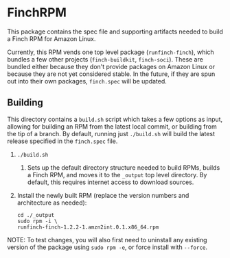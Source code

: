 # FinchRPM

This package contains the spec file and supporting artifacts needed to build a Finch RPM for Amazon Linux.

Currently, this RPM vends one top level package (`runfinch-finch`), which bundles a few other projects (`finch-buildkit`, `finch-soci`). These are bundled either because they don't provide packages on Amazon Linux or because they are not yet considered stable. In the future, if they are spun out into their own packages, `finch.spec` will be updated.

## Building

This directory contains a `build.sh` script which takes a few options as input, allowing for building an RPM from the latest local commit, or building from the tip of a branch. By default, running just `./build.sh` will build the latest release specified in the `finch.spec` file.

1. `./build.sh`
   1. Sets up the default directory structure needed to build RPMs, builds a Finch RPM, and moves it to the `_output` top level directory. By default, this requires internet access to download sources.
1. Install the newly built RPM (replace the version numbers and architecture as needed):

   ```shell
   cd ./_output
   sudo rpm -i \
   runfinch-finch-1.2.2-1.amzn2int.0.1.x86_64.rpm
   ```

NOTE: To test changes, you will also first need to uninstall any existing version of the package using `sudo rpm -e`, or force install with `--force`.
